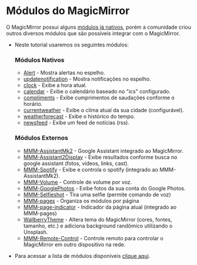 # Módulos do MagicMirror

O MagicMirror possui alguns [módulos já nativos](https://docs.magicmirror.builders/modules/configuration.html), porém a comunidade criou outros diversos módulos que são possíveis integrar com o MagicMirror.

* Neste tutorial usaremos os seguintes módulos:

  ### Módulos Nativos

  * [Alert](https://docs.magicmirror.builders/modules/alert.html) - Mostra alertas no espelho.
  * [updatenotification](https://docs.magicmirror.builders/modules/updatenotification.html) - Mostra notificações no espelho.
  * [clock](https://docs.magicmirror.builders/modules/clock.html) - Exibe a hora atual.
  * [calendar](/pages/modules/calendar.md) - Exibe o calendário baseado no "ics" configurado.
  * [compliments](/pages/modules/compliments.md) - Exibe cumprimentos de saudações conforme o horário.
  * [currentweather](/pages/modules/weather.md) - Exibe o clima atual da sua cidade (configurável).
  * [weatherforecast](/pages/modules/weather.md)  - Exibe o histórico do tempo.
  * [newsfeed](/pages/modules/newsfeed.md) - Exibe um feed de notícias (rss).

  ### Módulos Externos

  * [MMM-AssistantMk2](/pages/modules/MMM-AssistantMk2.md) - Google Assistant integrado ao MagicMirror.
  * [MMM-Assistant2Display](/pages/modules/MMM-Assistant2Display.md) - Exibe resultados conforme busca no google assistant (fotos, vídeos, links, cast).
  * [MMM-Spotify](/pages/modules/MMM-Spotify.md) - Exibe e controla o spotify (integrado ao MMM-AssistantMk2).
  * [MMM-Volume](/pages/modules/MMM-Volume.md) - Controle de volume por voz.
  * [MMM-GooglePhotos](/pages/modules/MMM-GooglePhotos.md) - Exibe fotos da sua conta do Google Photos.
  * [MMM-Selfieshot](/pages/modules/MMM-Selfieshot.md) - Tira uma selfie (permite comando de voz)
  * [MMM-pages](/pages/modules/MMM-pages.md) - Organiza os módulos por página
  * [MMM-page-indicator](/pages/modules/MMM-page-indicator.md) - Indicador da página atual (integrado ao MMM-pages)
  * [WallberryTheme](/pages/modules/WallberryTheme.md) - Altera tema do MagicMirror (cores, fontes, tamanho, etc.) e adiciona background randômico utilizando o Unsplash.
  * [MMM-Remote-Control](/pages/modules/MMM-Remote-Control.md) - Controle remoto para controlar o MagicMirror em outro dispositivo na rede.

* Para acessar a lista de módulos disponíveis [clique aqui](https://github.com/MichMich/MagicMirror/wiki/3rd-Party-Modules).